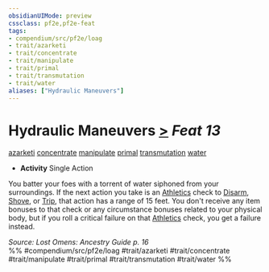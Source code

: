 ```yaml
---
obsidianUIMode: preview
cssclass: pf2e,pf2e-feat
tags:
- compendium/src/pf2e/loag
- trait/azarketi
- trait/concentrate
- trait/manipulate
- trait/primal
- trait/transmutation
- trait/water
aliases: ["Hydraulic Maneuvers"]
---
```

# Hydraulic Maneuvers  [>](chapter-9-playing-the-game.md#Actions "Single Action") *Feat 13*  
[azarketi](azarketi-loag.md "Azarketi Ancestry & Heritage Trait")  [concentrate](concentrate.md "Concentrate Action & Ability Trait")  [manipulate](manipulate.md "Manipulate General Trait")  [primal](primal.md "Primal Tradition Trait")  [transmutation](transmutation.md "Transmutation School Trait")  [water](water.md "Water Energy & Element Trait")  

- **Activity** Single Action

You batter your foes with a torrent of water siphoned from your surroundings. If the next action you take is an [Athletics](skills.md#Athletics) check to [Disarm](Reference/Rules/Actions/disarm.md), [Shove](Reference/Rules/Actions/shove.md), or [Trip](Reference/Rules/Actions/trip.md), that action has a range of 15 feet. You don't receive any item bonuses to that check or any circumstance bonuses related to your physical body, but if you roll a critical failure on that [Athletics](skills.md#Athletics) check, you get a failure instead.

*Source: Lost Omens: Ancestry Guide p. 16*  
%% #compendium/src/pf2e/loag #trait/azarketi #trait/concentrate #trait/manipulate #trait/primal #trait/transmutation #trait/water %%